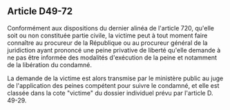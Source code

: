 Article D49-72
----
Conformément aux dispositions du dernier alinéa de l'article 720, qu'elle soit
ou non constituée partie civile, la victime peut à tout moment faire connaître
au procureur de la République ou au procureur général de la juridiction ayant
prononcé une peine privative de liberté qu'elle demande à ne pas être informée
des modalités d'exécution de la peine et notamment de la libération du condamné.

La demande de la victime est alors transmise par le ministère public au juge de
l'application des peines compétent pour suivre le condamné, et elle est classée
dans la cote "victime" du dossier individuel prévu par l'article D. 49-29.
